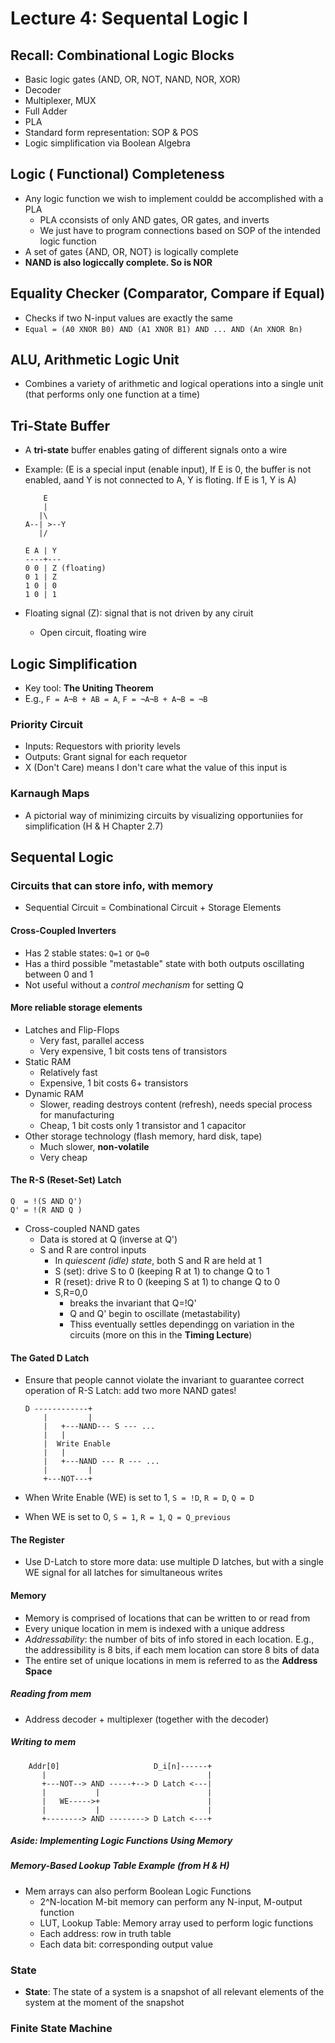 # Lecture 4: Sequental Logic I

## Recall: Combinational Logic Blocks

- Basic logic gates (AND, OR, NOT, NAND, NOR, XOR)
- Decoder
- Multiplexer, MUX
- Full Adder
- PLA
- Standard form representation: SOP & POS
- Logic simplification via Boolean Algebra

## Logic ( Functional) Completeness

- Any logic function we wish to implement couldd be accomplished with a PLA
  - PLA cconsists of only AND gates, OR gates, and inverts
  - We just have to program connections based on SOP of the intended logic function
- A set of gates {AND, OR, NOT} is logically complete
- **NAND is also logiccally complete. So is NOR**

## Equality Checker (Comparator, Compare if Equal)

- Checks if two N-input values are exactly the same
- `Equal = (A0 XNOR B0) AND (A1 XNOR B1) AND ... AND (An XNOR Bn)`

## ALU, Arithmetic Logic Unit

- Combines a variety of arithmetic and logical operations into a single unit (that performs only one function at a time)

## Tri-State Buffer

- A **tri-state** buffer enables gating of different signals onto a wire
- Example: (E is a special input (enable input), If E is 0, the buffer is not enabled, aand Y is not connected to A, Y is floting. If E is 1, Y is A)

    ```
        E
        |
       |\
    A--| >--Y
       |/

    E A | Y
    ----+---
    0 0 | Z (floating)
    0 1 | Z
    1 0 | 0
    1 0 | 1
    ```

- Floating signal (Z): signal that is not driven by any ciruit
  - Open circuit, floating wire

## Logic Simplification

- Key tool: **The Uniting Theorem**
- E.g., `F = A¬B + AB = A`, `F = ¬A¬B + A¬B = ¬B`

### Priority Circuit

- Inputs: Requestors with priority levels
- Outputs: Grant signal for each requetor
- X (Don't Care) means I don't care what the value of this input is

### Karnaugh Maps

- A pictorial way of minimizing circuits by visualizing opportuniies for simplification (H & H Chapter 2.7)

## Sequental Logic

### Circuits that can store info, with memory

- Sequential Circuit = Combinational Circuit + Storage Elements

#### Cross-Coupled Inverters

- Has 2 stable states: `Q=1` or `Q=0`
- Has a third possible "metastable" state with both outputs oscillating between 0 and 1
- Not useful without a *control mechanism* for setting Q

#### More reliable storage elements

- Latches and Flip-Flops
  - Very fast, parallel access
  - Very expensive, 1 bit costs tens of transistors
- Static RAM
  - Relatively fast
  - Expensive, 1 bit costs 6+ transistors
- Dynamic RAM
  - Slower, reading destroys content (refresh), needs special process for manufacturing
  - Cheap, 1 bit costs only 1 transistor and 1 capacitor
- Other storage technology (flash memory, hard disk, tape)
  - Much slower, **non-volatile**
  - Very cheap

#### The R-S (Reset-Set) Latch

```
Q  = !(S AND Q')
Q' = !(R AND Q )
```

- Cross-coupled NAND gates
  - Data is stored at Q (inverse at Q')
  - S and R are control inputs
    - In *quiescent (idle) state*, both S and R are held at 1
    - S (set): drive S to 0 (keeping R at 1) to change Q to 1
    - R (reset): drive R to 0 (keeping S at 1) to change Q to 0
    - S,R=0,0
      - breaks the invariant that Q=!Q'
      - Q and Q' begin to oscillate (metastability)
      - Thiss eventually settles dependingg on variation in the circuits (more on this in the **Timing Lecture**)

#### The Gated D Latch

- Ensure that people cannot violate the invariant to guarantee correct operation of R-S Latch: add two more NAND gates!

    ```
    D ------------+
        |         | 
        |   +---NAND--- S --- ...
        |   |
        |  Write Enable
        |   |
        |   +---NAND --- R --- ...
        |         |
        +---NOT---+
    ```

- When Write Enable (WE) is set to 1, `S = !D`, `R = D`, `Q = D`
- When WE is set to 0, `S = 1`, `R = 1`, `Q = Q_previous`

#### The Register

- Use D-Latch to store more data: use multiple D latches, but with a single WE signal for all latches for simultaneous writes

#### Memory

- Memory is comprised of locations that can be written to or read from
- Every unique location in mem is indexed with a unique address
- *Addressability*: the number of bits of info stored in each location. E.g., the addressibility is 8 bits, if each mem location can store 8 bits of data
- The entire set of unique locations in mem is referred to as the **Address Space**

##### Reading from mem

- Address decoder + multiplexer (together with the decoder)

##### Writing to mem

```
    Addr[0]                     D_i[n]------+
       |                                    |
       +---NOT--> AND -----+--> D Latch <---|
       |           |                        |
       |   WE----->+                        |
       |           |                        |
       +--------> AND --------> D Latch <---+
```

##### Aside: Implementing Logic Functions Using Memory

##### Memory-Based Lookup Table Example (from H & H)

- Mem arrays can also perform Boolean Logic Functions
  - 2^N-location M-bit memory can perform any N-input, M-output function
  - LUT, Lookup Table: Memory array used to perform logic functions
  - Each address: row in truth table
  - Each data bit: corresponding output value

### State

- **State**: The state of a system is a snapshot of all relevant elements of the system at the moment of the snapshot

### Finite State Machine
